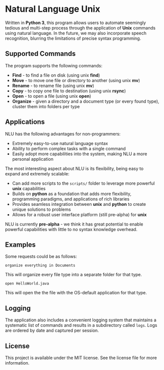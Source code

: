 # Natural Language Unix

Written in **Python 3**, this program allows users to automate seemingly tedious and multi-step process through the application of **Unix** commands using natural language. In the future, we may also incorporate speech recognition, blurring the limitations of precise syntax programming.

## Supported Commands

The program supports the following commands:
* **Find** - to find a file on disk (using unix **find**)
* **Move** - to move one file or directory to another (using unix **mv**)
* **Rename** - to rename file (using unix **mv**)
* **Copy** - to copy one file to destination (using unix **rsync**)
* **Open** - to open a file (using unix **open**)
* **Organize** - given a directory and a document type (or every found type), cluster them into folders per type

## Applications

NLU has the following advantages for non-programmers:
* Extremely easy-to-use natural language syntax
* Ability to perform complex tasks with a single command
* Easily adopt more capabilities into the system, making NLU a more personal application

The most interesting aspect about NLU is its flexibility, being easy to expand and extremely scalable:
* Can add more scripts to the `scripts/` folder to leverage more powerful **unix** capabilities
* Builds on **python** as a foundation that adds more flexibility, programming paradigms, and applications of rich libraries
* Provides seamless integration between **unix** and **python** to create unique solutions to problems
* Allows for a robust user interface platform (still pre-alpha) for **unix**

NLU is currently **pre-alpha** - we think it has great potential to enable powerful capabilities with little to no syntax knowledge overhead.

## Examples

Some requests could be as follows:
```
organize everything in Documents
```

This will organize every file type into a separate folder for that type.

```
open HelloWorld.java
```

This will open the the file with the OS-default application for that type.

## Logging

The application also includes a convenient logging system that maintains a systematic list of commands and results in a subdirectory called `logs`. Logs are ordered by date and captured per session.

## License

This project is available under the MIT license. See the license file for more information.
